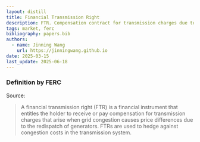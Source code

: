 ```yaml
---
layout: distill
title: Financial Transmission Right
description: FTR. Compensation contract for transmission charges due to grid congestion.
tags: market, ferc
bibliography: papers.bib
authors:
  - name: Jinning Wang
    url: https://jinningwang.github.io
date: 2025-03-15
last_update: 2025-06-18
---
```


### Definition by FERC

Source: <d-cite key="ferc2020glossary"></d-cite>

> A financial transmission right (FTR) is a financial instrument that entitles the holder to receive or pay compensation for transmission charges that arise when grid congestion causes price differences due to the redispatch of generators. FTRs are used to hedge against congestion costs in the transmission system.
